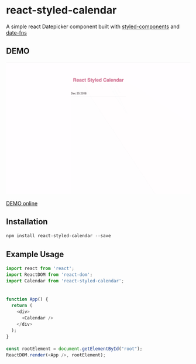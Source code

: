 # react-styled-calendar
A simple react Datepicker component built with [styled-components](https://www.styled-components.com/) and [date-fns](https://date-fns.org/)
## DEMO
![demo](./demo/demo.gif)

[DEMO online](https://codesandbox.io/s/pp6rv97oz0)
## Installation

```javascript
npm install react-styled-calendar --save
```


## Example Usage

```javascript
import react from 'react';
import ReactDOM from 'react-dom';
import Calendar from 'react-styled-calendar';


function App() {
  return (
    <div>
      <Calendar />
    </div>
  );
}

const rootElement = document.getElementById("root");
ReactDOM.render(<App />, rootElement);
```